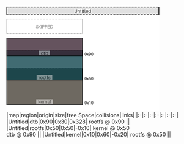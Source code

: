 ![memory map diagram](test_generate_doc_example_collisions_redux.png)
|map|region|origin|size|free Space|collisions|links|
|:-|:-|:-|:-|:-|:-|:-|
|Untitled|<span style='color:(50, 27, 41)'>dtb</span>|0x90|0x30|0x328| rootfs @ 0x90 ||
|Untitled|<span style='color:(3, 58, 68)'>rootfs</span>|0x50|0x50|-0x10| kernel @ 0x50 <BR> dtb @ 0x90 ||
|Untitled|<span style='color:(63, 56, 45)'>kernel</span>|0x10|0x60|-0x20| rootfs @ 0x50 ||
